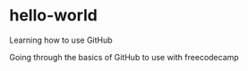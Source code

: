 # hello-world
Learning how to use GitHub

Going through the basics of GitHub to use with freecodecamp
